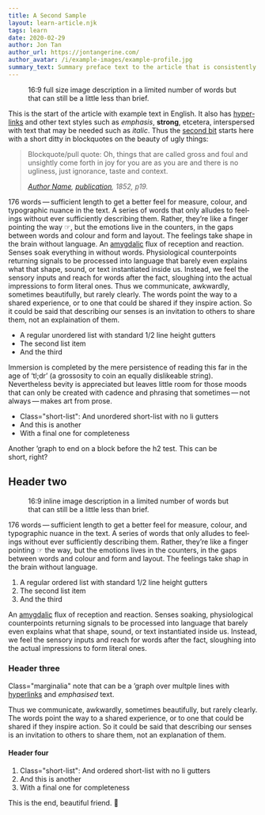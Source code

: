 ```yaml
---
title: A Second Sample
layout: learn-article.njk
tags: learn
date: 2020-02-29
author: Jon Tan
author_url: https://jontangerine.com/
author_avatar: /i/example-images/example-profile.jpg
summary_text: Summary preface text to the article that is consistently around this length.
---
```

<figure class="fig-primary">
<img src="/i/example-images/1680-16-9.png" alt="" />
<figcaption>16:9 full size image description in a limited number of words but that can still be a little less than brief.</figcaption>
</figure>

This is the start of the article with ex&#173;ample text in Eng&#173;lish. It also has [hyper&#173;links](/) and other text styles such as *emph&#173;asis*, **strong**, etcetera, inter&#173;spersed with text that may be needed such as <i>italic</i><!--  and&#160;<b>bold</b> -->. Thus the [second bit](/) starts here with a short ditty in block&#173;quotes on the beauty of ugly&#160;things:

<blockquote>
  <p>Blockquote/pull quote: Oh, things that are called gross and foul and unsightly come forth in joy for you are as you are and there is no ugliness, just ignorance, taste and&#160;context.</p>
  <cite><a href="/">Author Name</a>, <a href="/"><i>publication</i></a>, 1852, <abbr title="page">p</abbr>19.</cite>
</blockquote>

176 words&#8201;&#8212;&#8201;suffi&#173;cient length to get a better feel for measure, colour, and typo&#173;graphic nuance in the text. A series of words that only alludes to feel&#173;ings with&#173;out ever sufficient&#173;ly describ&#173;ing them. Rather, they’re like a finger point&#173;ing the way ☞, but the emotions live in the counters, in the gaps between words and colour and form and layout. The feel&#173;ings take shape in the brain without lang&#173;uage. An <a href="/">amygdalic</a> flux of recept&#173;ion and react&#173;ion. Senses soak everything in without words. Physio&#173;logical counter&#173;points return&#173;ing signals to be processed into lang&#173;uage that barely even explains what that shape, sound, or text instan&#173;tiated inside us. Instead, we feel the sensory inputs and reach for words after the fact, sloughing into the actual impressions to form literal ones. Thus we communicate, awkwardly, sometimes beautifully, but rarely clearly. The words point the way to a shared experience, or to one that could be shared if they inspire action. So it could be said that describing our senses is an invitation to others to share them, not an explaination of&#160;them.

- A regular unordered list with standard 1/2 line height gutters
- The second list item
- And the third

Immersion is completed by the mere persistence of reading this far in the age of &#8216;tl;dr&#8217; (a grossosity to coin an equally dislikeable string). Nevertheless bevity is appreciated but leaves little room for those moods that can only be created with cadence and phrasing that sometimes&#8201;&#8212;&#8201;not always&#8201;&#8212;&#8201;makes art from&#160;prose.

<ul class="short-list">
  <li>Class="short-list": And unordered short-list with no li gutters</li>
  <li>And this is another</li>
  <li>With a final one for completeness</li>
</ul>

Another ’graph to end on a block before the h2 test. This can be short,&#160;right?

## Header two

<figure class="fig-secondary">
  <img src="/i/example-images/1680-16-9.png" alt="" />
  <figcaption>16:9 inline image description in a limited number of words but that can still be a little less than brief.</figcaption>
</figure>

176 words&#8201;&#8212;&#8201;suffi&#173;cient length to get a better feel for measure, colour, and typo&#173;graphic nuance in the text. A series of words that only alludes to feel&#173;ings with&#173;out ever sufficient&#173;ly desc&#173;ribing them. Rather, they’re like a finger point&#173;ing ☞ the way, but the emotions lives in the counters, in the gaps between words and colour and form and layout. The feel&#173;ings take shap in the brain without lang&#173;uage.

1. A regular ordered list with standard 1/2 line height gutters
2. The second list item
3. And the third

An [amygdalic](/) flux of recept&#173;ion and react&#173;ion. Senses soaking, physio&#173;logical counter&#173;points return&#173;ing signals to be processed into lang&#173;uage that barely even explains what that shape, sound, or text instan&#173;tiated inside us. Instead, we feel the sensory inputs and reach for words after the fact, sloughing into the actual impressions to form literal ones.

### Header three

<div class="marginalia">
  <p>Class="marginalia" note that can be a ’graph over multple lines with <a href="/">hyperlinks</a> and <em>emphasised</em> text.</p>
</div>	

Thus we communicate, awk&#173;wardly, some&#173;times beauti&#173;fully, but rarely clearly. The words point the way to a shared experience, or to one that could be shared if they inspire action. So it could be said that describing our senses is an invitation to others to share them, not an explanation of&#160;them.

#### Header four

<ol class="short-list">
  <li>Class="short-list": And ordered short-list with no li gutters</li>
  <li>And this is another</li>
  <li>With a final one for completeness</li>
</ol>

This is the end, beautiful friend. 👋

